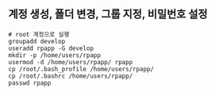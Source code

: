 ## 계정 생성, 폴더 변경, 그룹 지정, 비밀번호 설정
```
# root 계정으로 실행
groupadd develop
useradd rpapp -G develop
mkdir -p /home/users/rpapp
usermod -d /home/users/rpapp/ rpapp
cp /root/.bash_profile /home/users/rpapp/
cp /root/.bashrc /home/users/rpapp/
passwd rpapp
```
